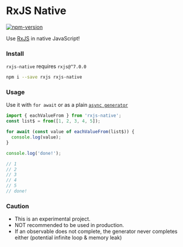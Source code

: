 # RxJS Native

[![npm-version](https://img.shields.io/npm/v/rxjs-native?style=plastic)](https://www.npmjs.com/package/rxjs-native)

Use [RxJS](https://rxjs.dev/) in native JavaScript!

### Install

`rxjs-native` requires `rxjs@^7.0.0`

```bash
npm i --save rxjs rxjs-native
```

### Usage

Use it with `for await` or as a plain [`async generator`](https://developer.mozilla.org/en-US/docs/Web/JavaScript/Reference/Statements/function*)

```ts
import { eachValueFrom } from 'rxjs-native';
const list$ = from([1, 2, 3, 4, 5]);

for await (const value of eachValueFrom(list$)) {
  console.log(value);
}

console.log('done!');

// 1
// 2
// 3
// 4
// 5
// done!
```

### Caution

- This is an experimental project.
- NOT recommended to be used in production.
- If an observable does not complete, the generator never completes either (potential infinite loop & memory leak)
